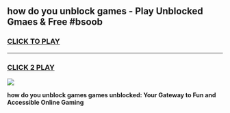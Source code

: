 
## how do you unblock games - Play Unblocked Gmaes & Free #bsoob
<h3>
<a href="https://news.freeplayer.one?title=how_do_you_unblock_games&ref=03M">CLICK TO PLAY</a></h3>
<hr>

<h3>
<a href="https://news.freeplayer.one?title=how_do_you_unblock_games&ref=03M">CLICK 2 PLAY</a>
  
</h3>

<a href="https://news.freeplayer.one?title=how_do_you_unblock_games&ref=03M"><img src="https://clearcache.store/games.png"></a>


**how do you unblock games games unblocked: Your Gateway to Fun and Accessible Online Gaming**
